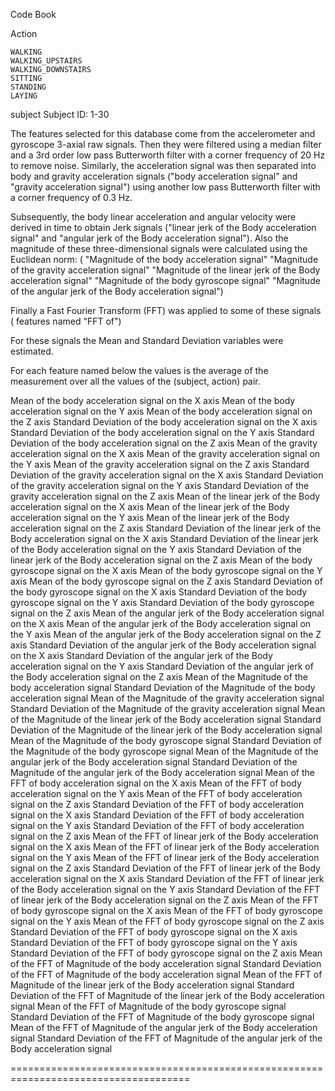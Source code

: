 Code Book


Action

	WALKING
	WALKING_UPSTAIRS
	WALKING_DOWNSTAIRS
	SITTING
	STANDING
    LAYING


subject
    Subject ID: 1-30
	


The features selected for this database come from the accelerometer and gyroscope 3-axial raw signals. 
Then they were filtered using a median filter and a 3rd order low pass Butterworth filter with a corner frequency of 20 Hz to remove noise. 
Similarly, the acceleration signal was then separated into body and gravity acceleration signals ("body acceleration signal" and "gravity acceleration signal") using another low pass Butterworth filter with a corner frequency of 0.3 Hz. 

Subsequently, the body linear acceleration and angular velocity were derived in time to obtain Jerk signals ("linear jerk of the Body acceleration signal" and "angular jerk of the Body acceleration signal"). 
Also the magnitude of these three-dimensional signals were calculated using the Euclidean norm:
 ( "Magnitude of the body acceleration signal"
   "Magnitude of the gravity acceleration signal"
   "Magnitude of the linear jerk of the Body acceleration signal"
   "Magnitude of the body gyroscope signal"
   "Magnitude of the angular jerk of the Body acceleration signal")

Finally a Fast Fourier Transform (FFT) was applied to some of these signals  ( features named "FFT of")

For these signals the Mean and Standard Deviation variables were estimated.

For each feature named below the values is the average of the measurement over all the values of the (subject, action) pair.

Mean of the body acceleration signal on the X axis
Mean of the body acceleration signal on the Y axis
Mean of the body acceleration signal on the Z axis
Standard Deviation of the body acceleration signal on the X axis
Standard Deviation of the body acceleration signal on the Y axis
Standard Deviation of the body acceleration signal on the Z axis
Mean of the gravity acceleration signal on the X axis
Mean of the gravity acceleration signal on the Y axis
Mean of the gravity acceleration signal on the Z axis
Standard Deviation of the gravity acceleration signal on the X axis
Standard Deviation of the gravity acceleration signal on the Y axis
Standard Deviation of the gravity acceleration signal on the Z axis
Mean of the linear jerk of the Body acceleration signal on the X axis
Mean of the linear jerk of the Body acceleration signal on the Y axis
Mean of the linear jerk of the Body acceleration signal on the Z axis
Standard Deviation of the linear jerk of the Body acceleration signal on the X axis
Standard Deviation of the linear jerk of the Body acceleration signal on the Y axis
Standard Deviation of the linear jerk of the Body acceleration signal on the Z axis
Mean of the body gyroscope signal on the X axis
Mean of the body gyroscope signal on the Y axis
Mean of the body gyroscope signal on the Z axis
Standard Deviation of the body gyroscope signal on the X axis
Standard Deviation of the body gyroscope signal on the Y axis
Standard Deviation of the body gyroscope signal on the Z axis
Mean of the angular jerk of the Body acceleration signal on the X axis
Mean of the angular jerk of the Body acceleration signal on the Y axis
Mean of the angular jerk of the Body acceleration signal on the Z axis
Standard Deviation of the angular jerk of the Body acceleration signal on the X axis
Standard Deviation of the angular jerk of the Body acceleration signal on the Y axis
Standard Deviation of the angular jerk of the Body acceleration signal on the Z axis
Mean of the Magnitude of the body acceleration signal
Standard Deviation of the Magnitude of the body acceleration signal
Mean of the Magnitude of the gravity acceleration signal
Standard Deviation of the Magnitude of the gravity acceleration signal
Mean of the Magnitude of the linear jerk of the Body acceleration signal
Standard Deviation of the Magnitude of the linear jerk of the Body acceleration signal
Mean of the Magnitude of the body gyroscope signal
Standard Deviation of the Magnitude of the body gyroscope signal
Mean of the Magnitude of the angular jerk of the Body acceleration signal
Standard Deviation of the Magnitude of the angular jerk of the Body acceleration signal
Mean of the FFT of body acceleration signal on the X axis
Mean of the FFT of body acceleration signal on the Y axis
Mean of the FFT of body acceleration signal on the Z axis
Standard Deviation of the FFT of body acceleration signal on the X axis
Standard Deviation of the FFT of body acceleration signal on the Y axis
Standard Deviation of the FFT of body acceleration signal on the Z axis
Mean of the FFT of linear jerk of the Body acceleration signal on the X axis
Mean of the FFT of linear jerk of the Body acceleration signal on the Y axis
Mean of the FFT of linear jerk of the Body acceleration signal on the Z axis
Standard Deviation of the FFT of linear jerk of the Body acceleration signal on the X axis
Standard Deviation of the FFT of linear jerk of the Body acceleration signal on the Y axis
Standard Deviation of the FFT of linear jerk of the Body acceleration signal on the Z axis
Mean of the FFT of body gyroscope signal on the X axis
Mean of the FFT of body gyroscope signal on the Y axis
Mean of the FFT of body gyroscope signal on the Z axis
Standard Deviation of the FFT of body gyroscope signal on the X axis
Standard Deviation of the FFT of body gyroscope signal on the Y axis
Standard Deviation of the FFT of body gyroscope signal on the Z axis
Mean of the FFT of Magnitude of the body acceleration signal
Standard Deviation of the FFT of Magnitude of the body acceleration signal
Mean of the FFT of Magnitude of the linear jerk of the Body acceleration signal
Standard Deviation of the FFT of Magnitude of the linear jerk of the Body acceleration signal
Mean of the FFT of Magnitude of the body gyroscope signal
Standard Deviation of the FFT of Magnitude of the body gyroscope signal
Mean of the FFT of Magnitude of the angular jerk of the Body acceleration signal
Standard Deviation of the FFT of Magnitude of the angular jerk of the Body acceleration signal

=====================================================================================



   
   
   